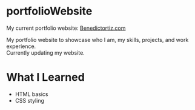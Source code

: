 # portfolioWebsite
My current portfolio website: [Benedictortiz.com](https://benedictortiz.com/)

My portfolio website to showcase who I am, my skills, projects, and work experience.  
Currently updating my website.

# What I Learned  
* HTML basics
* CSS styling